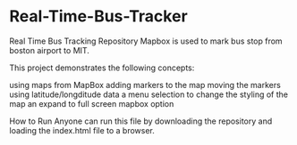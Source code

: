 # Real-Time-Bus-Tracker
Real Time Bus Tracking Repository Mapbox is used to mark bus stop from boston airport to MIT.

This project demonstrates the following concepts:

using maps from MapBox
adding markers to the map
moving the markers using latitude/longditude data
a menu selection to change the styling of the map
an expand to full screen mapbox option


How to Run
Anyone can run this file by downloading the repository and loading the index.html file to a browser.
